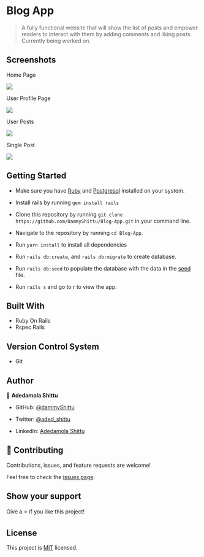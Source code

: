 # Blog App

> A fully functional website that will show the list of posts and empower readers to interact with them by adding comments and liking posts. Currently being worked on.

## Screenshots

Home Page

![](https://i.imgur.com/XWa8tZz.png)

User Profile Page

![](https://i.imgur.com/hazmOpU.png)

User Posts

![](https://i.imgur.com/FnsfgYp.png)

Single Post

![](https://i.imgur.com/vOXeS0N.png)

## Getting Started

- Make sure you have [Ruby](https://www.ruby-lang.org/en/documentation/installation/) and [Postgresql](https://www.postgresql.org/download/) installed on your system.

- Install rails by running `gem install rails`

- Clone this repository by running `git clone https://github.com/DammyShittu/Blog-App.git` in your command line.

- Navigate to the repository by running `cd Blog-App`.

- Run `yarn install` to install all dependencies

- Run `rails db:create`, and `rails db:migrate`  to create database.

- Run `rails db:seed` to populate the database with the data in the [seed](./db/seeds.rb) file.

- Run `rails s` and go to r to view the app.

## Built With

- Ruby On Rails
- Rspec Rails

## Version Control System

- Git

## Author

👤 **Adedamola Shittu**

- GitHub: [@dammyShittu](https://github.com/DammyShittu/)

- Twitter: [@aded_shittu](https://twitter.com/aded_shittu/)

- LinkedIn: [Adedamola Shittu](https://www.linkedin.com/in/adedamolashittu/)

## 🤝 Contributing

Contributions, issues, and feature requests are welcome!

Feel free to check the [issues page](https://github.com/DammyShittu/Blog-App/issues).

## Show your support

Give a ⭐️ if you like this project!

## License

This project is [MIT](LICENSE) licensed.
